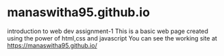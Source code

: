 # manaswitha95.github.io
introduction to web dev assignment-1
This is a basic web page created using the power of html,css and javascript 
You can see the working site at https://manaswitha95.github.io/
